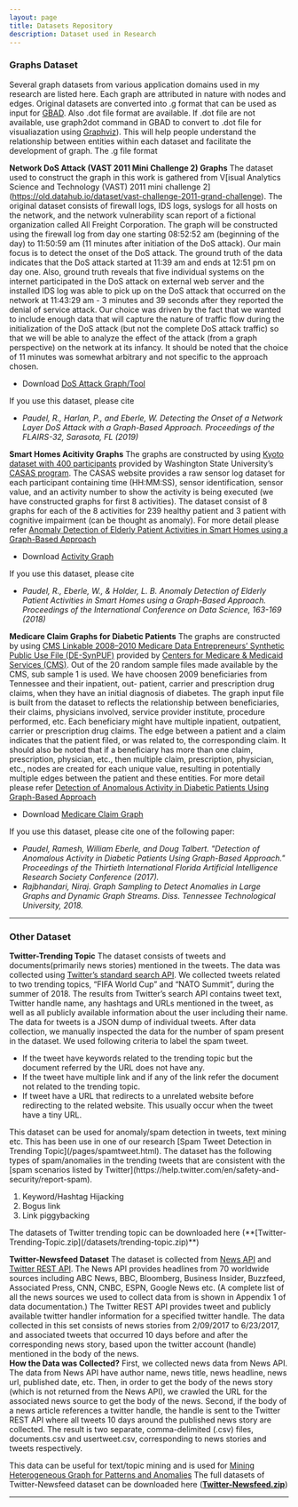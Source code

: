 ```yaml
---
layout: page
title: Datasets Repository
description: Dataset used in Research
---
```


### Graphs Dataset
Several graph datasets from various application domains used in my research are listed here. Each graph are attributed in nature with nodes and edges. Original datasets are converted into .g format that can be used as input for [GBAD](http://users.csc.tntech.edu/~weberle/gbad/). Also .dot file format are available. If .dot file are not available, use graph2dot command in GBAD to convert to .dot file for visualiazation using [Graphviz](http://www.graphviz.org)). This will help people understand the relationship between entities within each dataset and facilitate the development of graph.
The .g file format 

**Network DoS Attack (VAST 2011 Mini Challenge 2) Graphs**
The dataset used to construct the graph in this work is gathered from V[isual Analytics Science and Technology (VAST) 2011 mini challenge 2] (https://old.datahub.io/dataset/vast-challenge-2011-grand-challenge). The original dataset consists of firewall logs, IDS logs, syslogs for all hosts on the network, and the network vulnerability scan report of a fictional organization called All Freight Corporation. The graph will be constructed using the firewall log from day one starting 08:52:52 am (beginning of the day) to 11:50:59 am (11 minutes after initiation of the DoS attack). Our main focus is to detect the onset of the DoS attack. The ground truth of the data indicates that the DoS attack started at 11:39 am and ends at 12:51 pm on day one. Also, ground truth reveals that five individual systems on the internet participated in the DoS attack on external web server and the installed IDS log was able to pick up on the DoS attack that occurred on the network at 11:43:29 am - 3 minutes and 39 seconds after they reported the denial of service attack. Our choice was driven by the fact that we wanted to include enough data that will capture the nature of traffic flow during the initialization of the DoS attack (but not the complete DoS attack traffic) so that we will be able to analyze the effect of the attack (from a graph perspective) on the network at its infancy. It should be noted that the choice of 11 minutes was somewhat arbitrary and not specific to the approach chosen.
<ul>
 <li>Download <a href ="/datasets/dos-graphs.zip">DoS Attack Graph/Tool</a></li>
</ul>
If you use this dataset, please cite <br/>
<ul>
<li><em>Paudel, R., Harlan, P., and Eberle, W. Detecting the Onset of a Network Layer DoS Attack with a Graph-Based
Approach. Proceedings of the FLAIRS-32, Sarasota, FL (2019)</em>
 </li>
 </ul>


**Smart Homes Acitivity Graphs**
The graphs are constructed by using [Kyoto dataset with 400 participants](http://casas.wsu.edu/datasets/) provided by Washington State University’s [CASAS program](http://casas.wsu.edu). The CASAS website provides a raw sensor log dataset for each participant containing time (HH:MM:SS), sensor identification, sensor value, and an activity number to show the activity is being executed (we have constructed graphs for first 8 activities). The dataset consist of 8 graphs for each of the 8 activities for 239 healthy patient and 3 patient with cognitive impairment (can be thought as anomaly). For more detail please refer [Anomaly Detection of Elderly Patient Activities in Smart Homes using a Graph-Based Approach](https://csce.ucmss.com/cr/books/2018/LFS/CSREA2018/ICD8019.pdf)
<ul>
 <li>Download <a href ="/datasets/smart-home-graphs.zip">Activity Graph</a></li>
</ul>
If you use this dataset, please cite <br/>
<ul>
<li><em>Paudel, R., Eberle, W., & Holder, L. B. Anomaly Detection of Elderly Patient Activities in Smart Homes using a Graph-Based Approach. Proceedings of the International Conference on Data Science, 163-169 (2018)</em>
 </li>
 </ul>

**Medicare Claim Graphs for Diabetic Patients**
The graphs are constructed by using [CMS Linkable 2008–2010 Medicare Data Entrepreneurs’ Synthetic Public Use File (DE-SynPUF)](https://www.cms.gov/Research-Statistics-Data-and-Systems/Downloadable-Public-Use-Files/SynPUFs/DE_Syn_PUF.html) provided by [Centers for Medicare & Medicaid Services (CMS)](https://www.cms.gov). Out of the 20 random sample files made available by the CMS, sub sample 1 is used. We have choosen 2009 beneficiaries from Tennessee and their inpatient, out- patient, carrier and prescription drug claims, when they have an initial diagnosis of diabetes. The graph input file is built from the dataset to reflects the relationship between beneficiaries, their claims, physicians involved, service provider institute, procedure performed, etc. Each beneficiary might have multiple inpatient, outpatient, carrier or prescription drug claims. The edge between a patient and a claim indicates that the patient filed, or was related to, the corresponding claim. It should also be noted that if a beneficiary has more than one claim, prescription, physician, etc., then multiple claim, prescription, physician, etc., nodes are created for each unique value, resulting in potentially multiple edges between the patient and these entities.
For more detail please refer [Detection of Anomalous Activity in Diabetic Patients Using Graph-Based Approach](https://aaai.org/ocs/index.php/FLAIRS/FLAIRS17/paper/view/15455/14978)
<ul>
 <li>Download <a href ="/datasets/diabetic-claim.zip">Medicare Claim Graph</a></li>
</ul>
If you use this dataset, please cite one of the following paper: <br/>
<ul>
<li><em>Paudel, Ramesh, William Eberle, and Doug Talbert. "Detection of Anomalous Activity in Diabetic Patients Using Graph-Based Approach." Proceedings of the Thirtieth International Florida Artificial Intelligence Research Society Conference (2017).</em></li>
<li><em>Rajbhandari, Niraj. Graph Sampling to Detect Anomalies in Large Graphs and Dynamic Graph Streams. Diss. Tennessee Technological University, 2018.</em></li>
</ul>

---

### Other Dataset

**Twitter-Trending Topic**
The dataset consists of tweets and documents(primarily news stories) mentioned in the tweets.
The data was collected using [Twitter’s standard search API](https://dev.twitter.com/rest/public). We
collected tweets related to two trending topics, “FIFA World Cup” and “NATO Summit”, during the summer of 2018. The results from Twitter’s search API contains tweet text, Twitter handle name, any hashtags and URLs mentioned in the tweet, as well as all publicly available information about the user including their name. The data for tweets is a JSON dump of individual tweets. After data collection, we manually inspected the data for the number of spam present in the dataset. We used following criteria to label the spam tweet.
<ul>
<li>If the tweet have keywords related to the trending topic but the document referred by the URL does not have any.</li>
<li>If the tweet have multiple link and if any of the link refer the document not related to the trending topic.</li>
<li>If tweet have a URL that redirects to a unrelated website before redirecting to the related website. This usually occur when the tweet have a tiny URL.</li>
</ul>
This dataset can be used for anomaly/spam detection in tweets, text mining etc. This has been use in one of our research [Spam Tweet Detection in Trending Topic](/pages/spamtweet.html). The dataset has the following types of spam/anomalies in the trending tweets that are consistent with the [spam scenarios listed by Twitter](https://help.twitter.com/en/safety-and-security/report-spam).
<ol>
 <li>Keyword/Hashtag Hijacking</li>
 <li>Bogus link</li>
 <li>Link piggybacking</li>
</ol>
The datasets of Twitter trending topic can be downloaded here (**[Twitter-Trending-Topic.zip](/datasets/trending-topic.zip)**)


**Twitter-Newsfeed Dataset**
The dataset is collected from [News API](https://newsapi.org/) and [Twitter REST API](https://dev.twitter.com/rest/public).
The News API provides headlines from 70 worldwide sources including ABC News, BBC,
Bloomberg, Business Insider, Buzzfeed, Associated Press, CNN, CNBC, ESPN, Google News etc.
(A complete list of all the news sources we used to collect data from is shown in Appendix 1 of data documentation.) The
Twitter REST API provides tweet and publicly available twitter handler information for a specified
twitter handle.
The data collected in this set consists of news stories from 2/09/2017 to 6/23/2017, and associated
tweets that occurred 10 days before and after the corresponding news story, based upon the twitter
account (handle) mentioned in the body of the news.  
<b>How the Data was Collected?</b>
First, we collected news data from News API. The data from News API have author name, news
title, news headline, news url, published date, etc. Then, in order to get the body of the news story
(which is not returned from the News API), we crawled the URL for the associated news source
to get the body of the news. Second, if the body of a news article references a twitter handle, the handle is sent to the Twitter REST API where all tweets 10 days around the published news story are collected.
The result is two separate, comma-delimited (.csv) files, documents.csv and usertweet.csv,
corresponding to news stories and tweets respectively.

This data can be useful for text/topic mining and is used for [Mining Heterogeneous Graph for Patterns and Anomalies](https://publish.tntech.edu/index.php/PSRCI/article/view/365)
The full datasets of Twitter-Newsfeed dataset can be downloaded here (**[Twitter-Newsfeed.zip](/datasets/Twitter-Newsfeed.zip)**)

---


